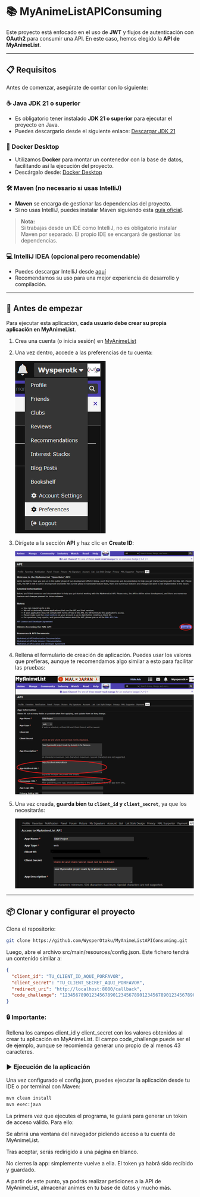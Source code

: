 # 📚 MyAnimeListAPIConsuming

Este proyecto está enfocado en el uso de **JWT** y flujos de autenticación con **OAuth2** para consumir una API. En este caso, hemos elegido la **API de MyAnimeList**.

---

## 📋 Requisitos

Antes de comenzar, asegúrate de contar con lo siguiente:

### ☕ Java JDK 21 o superior
- Es obligatorio tener instalado **JDK 21 o superior** para ejecutar el proyecto en Java.
- Puedes descargarlo desde el siguiente enlace: [Descargar JDK 21](https://www.oracle.com/java/technologies/javase/jdk21-archive-downloads.html)

### 🐳 Docker Desktop
- Utilizamos **Docker** para montar un contenedor con la base de datos, facilitando así la ejecución del proyecto.
- Descárgalo desde: [Docker Desktop](https://www.docker.com/products/docker-desktop)

### 🛠️ Maven (no necesario si usas IntelliJ)
- **Maven** se encarga de gestionar las dependencias del proyecto.
- Si no usas IntelliJ, puedes instalar Maven siguiendo esta [guía oficial](https://maven.apache.org/install.html).

> **Nota:**  
> Si trabajas desde un IDE como IntelliJ, no es obligatorio instalar Maven por separado. El propio IDE se encargará de gestionar las dependencias.

### 💻 IntelliJ IDEA (opcional pero recomendable)
- Puedes descargar IntelliJ desde [aquí](https://www.jetbrains.com/es-es/idea/download/?section=windows)
- Recomendamos su uso para una mejor experiencia de desarrollo y compilación.

---

## 🚀 Antes de empezar

Para ejecutar esta aplicación, **cada usuario debe crear su propia aplicación en MyAnimeList**.

1. Crea una cuenta (o inicia sesión) en [MyAnimeList](img/appform.png)
2. Una vez dentro, accede a las preferencias de tu cuenta:

   ![preferences](img/preferences.png)

3. Dirígete a la sección **API** y haz clic en **Create ID**:

   ![create app](img/createapp.png)

4. Rellena el formulario de creación de aplicación. Puedes usar los valores que prefieras, aunque te recomendamos algo similar a esto para facilitar las pruebas:

   ![form](img/appform.png)

5. Una vez creada, **guarda bien tu `client_id` y `client_secret`**, ya que los necesitarás:

   ![client_id](img/client_id.png)

---

## 📦 Clonar y configurar el proyecto

Clona el repositorio:

```bash
git clone https://github.com/WysperOtaku/MyAnimeListAPIConsuming.git
```
Luego, abre el archivo src/main/resources/config.json. Este fichero tendrá un contenido similar a:
```json
{
  "client_id": "TU_CLIENT_ID_AQUI_PORFAVOR",
  "client_secret": "TU_CLIENT_SECRET_AQUI_PORFAVOR",
  "redirect_uri": "http://localhost:8080/callback",
  "code_challenge": "12345678901234567890123456789012345678901234567890"
}
```
### 🔒 Importante:
Rellena los campos client_id y client_secret con los valores obtenidos al crear tu aplicación en MyAnimeList.
El campo code_challenge puede ser el de ejemplo, aunque se recomienda generar uno propio de al menos 43 caracteres.

### ▶️ Ejecución de la aplicación
Una vez configurado el config.json, puedes ejecutar la aplicación desde tu IDE o por terminal con Maven:

```bash
mvn clean install
mvn exec:java
```
La primera vez que ejecutes el programa, te guiará para generar un token de acceso válido. Para ello:

Se abrirá una ventana del navegador pidiendo acceso a tu cuenta de MyAnimeList.

Tras aceptar, serás redirigido a una página en blanco.

No cierres la app: simplemente vuelve a ella. El token ya habrá sido recibido y guardado.

A partir de este punto, ya podrás realizar peticiones a la API de MyAnimeList, almacenar animes en tu base de datos y mucho más.


